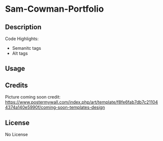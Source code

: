 # Sam-Cowman-Portfolio

## Description

Code Highlights:

* Semanitc tags
* Alt tags 

## Usage

## Credits
Picture coming soon credit: https://www.postermywall.com/index.php/art/template/f8fe6fab7db7c211044374a140e5990f/coming-soon-templates-design

## License
No License 